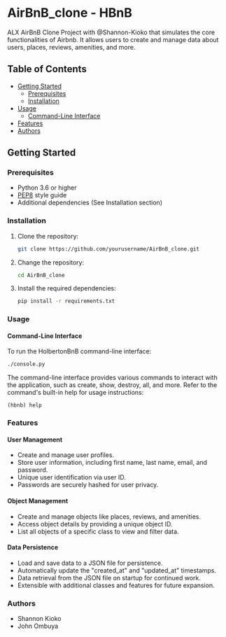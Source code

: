 # AirBnB_clone - HBnB
ALX AirBnB Clone Project with @Shannon-Kioko that simulates the core functionalities of Airbnb. It allows users to create and manage data about users, places, reviews, amenities, and more.

## Table of Contents

- [Getting Started](#getting-started)
  - [Prerequisites](#prerequisites)
  - [Installation](#installation)
- [Usage](#usage)
  - [Command-Line Interface](#command-line-interface)
- [Features](#features)
- [Authors](#authors)

## Getting Started

### Prerequisites

- Python 3.6 or higher
- [PEP8](https://www.python.org/dev/peps/pep-0008/) style guide
- Additional dependencies (See Installation section)

### Installation

1. Clone the repository:

   ```bash
   git clone https://github.com/yourusername/AirBnB_clone.git

2. Change the repository:
   ```bash
   cd AirBnB_clone

3. Install the required dependencies:
   ```bash
   pip install -r requirements.txt

### Usage
#### Command-Line Interface
To run the HolbertonBnB command-line interface:
```bash
./console.py
```
The command-line interface provides various commands to interact with the application, such as create, show, destroy, all, and more. Refer to the command's built-in help for usage instructions:
```
(hbnb) help
```

### Features
#### User Management
* Create and manage user profiles.
* Store user information, including first name, last name, email, and password.
* Unique user identification via user ID.
* Passwords are securely hashed for user privacy.

#### Object Management
* Create and manage objects like places, reviews, and amenities.
* Access object details by providing a unique object ID.
* List all objects of a specific class to view and filter data.

#### Data Persistence
* Load and save data to a JSON file for persistence.
* Automatically update the "created_at" and "updated_at" timestamps.
* Data retrieval from the JSON file on startup for continued work.
* Extensible with additional classes and features for future expansion.

### Authors
* Shannon Kioko
* John Ombuya
